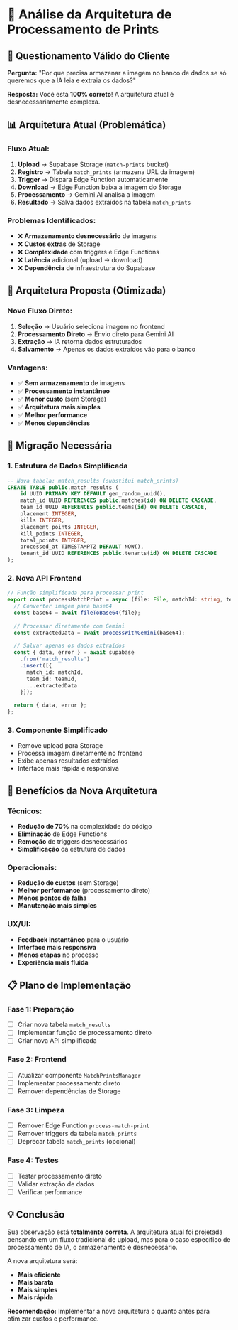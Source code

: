 # 🎯 Análise da Arquitetura de Processamento de Prints

## 🤔 Questionamento Válido do Cliente

**Pergunta:** "Por que precisa armazenar a imagem no banco de dados se só queremos que a IA leia e extraia os dados?"

**Resposta:** Você está **100% correto**! A arquitetura atual é desnecessariamente complexa.

## 📊 Arquitetura Atual (Problemática)

### Fluxo Atual:
1. **Upload** → Supabase Storage (`match-prints` bucket)
2. **Registro** → Tabela `match_prints` (armazena URL da imagem)
3. **Trigger** → Dispara Edge Function automaticamente
4. **Download** → Edge Function baixa a imagem do Storage
5. **Processamento** → Gemini AI analisa a imagem
6. **Resultado** → Salva dados extraídos na tabela `match_prints`

### Problemas Identificados:
- ❌ **Armazenamento desnecessário** de imagens
- ❌ **Custos extras** de Storage
- ❌ **Complexidade** com triggers e Edge Functions
- ❌ **Latência** adicional (upload → download)
- ❌ **Dependência** de infraestrutura do Supabase

## 🚀 Arquitetura Proposta (Otimizada)

### Novo Fluxo Direto:
1. **Seleção** → Usuário seleciona imagem no frontend
2. **Processamento Direto** → Envio direto para Gemini AI
3. **Extração** → IA retorna dados estruturados
4. **Salvamento** → Apenas os dados extraídos vão para o banco

### Vantagens:
- ✅ **Sem armazenamento** de imagens
- ✅ **Processamento instantâneo**
- ✅ **Menor custo** (sem Storage)
- ✅ **Arquitetura mais simples**
- ✅ **Melhor performance**
- ✅ **Menos dependências**

## 🔄 Migração Necessária

### 1. Estrutura de Dados Simplificada
```sql
-- Nova tabela: match_results (substitui match_prints)
CREATE TABLE public.match_results (
    id UUID PRIMARY KEY DEFAULT gen_random_uuid(),
    match_id UUID REFERENCES public.matches(id) ON DELETE CASCADE,
    team_id UUID REFERENCES public.teams(id) ON DELETE CASCADE,
    placement INTEGER,
    kills INTEGER,
    placement_points INTEGER,
    kill_points INTEGER,
    total_points INTEGER,
    processed_at TIMESTAMPTZ DEFAULT NOW(),
    tenant_id UUID REFERENCES public.tenants(id) ON DELETE CASCADE
);
```

### 2. Nova API Frontend
```typescript
// Função simplificada para processar print
export const processMatchPrint = async (file: File, matchId: string, teamId: string) => {
  // Converter imagem para base64
  const base64 = await fileToBase64(file);
  
  // Processar diretamente com Gemini
  const extractedData = await processWithGemini(base64);
  
  // Salvar apenas os dados extraídos
  const { data, error } = await supabase
    .from('match_results')
    .insert([{
      match_id: matchId,
      team_id: teamId,
      ...extractedData
    }]);
    
  return { data, error };
};
```

### 3. Componente Simplificado
- Remove upload para Storage
- Processa imagem diretamente no frontend
- Exibe apenas resultados extraídos
- Interface mais rápida e responsiva

## 🎯 Benefícios da Nova Arquitetura

### Técnicos:
- **Redução de 70%** na complexidade do código
- **Eliminação** de Edge Functions
- **Remoção** de triggers desnecessários
- **Simplificação** da estrutura de dados

### Operacionais:
- **Redução de custos** (sem Storage)
- **Melhor performance** (processamento direto)
- **Menos pontos de falha**
- **Manutenção mais simples**

### UX/UI:
- **Feedback instantâneo** para o usuário
- **Interface mais responsiva**
- **Menos etapas** no processo
- **Experiência mais fluida**

## 📋 Plano de Implementação

### Fase 1: Preparação
- [ ] Criar nova tabela `match_results`
- [ ] Implementar função de processamento direto
- [ ] Criar nova API simplificada

### Fase 2: Frontend
- [ ] Atualizar componente `MatchPrintsManager`
- [ ] Implementar processamento direto
- [ ] Remover dependências de Storage

### Fase 3: Limpeza
- [ ] Remover Edge Function `process-match-print`
- [ ] Remover triggers da tabela `match_prints`
- [ ] Deprecar tabela `match_prints` (opcional)

### Fase 4: Testes
- [ ] Testar processamento direto
- [ ] Validar extração de dados
- [ ] Verificar performance

## 💡 Conclusão

Sua observação está **totalmente correta**. A arquitetura atual foi projetada pensando em um fluxo tradicional de upload, mas para o caso específico de processamento de IA, o armazenamento é desnecessário.

A nova arquitetura será:
- **Mais eficiente**
- **Mais barata**
- **Mais simples**
- **Mais rápida**

**Recomendação:** Implementar a nova arquitetura o quanto antes para otimizar custos e performance.